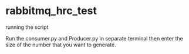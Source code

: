 # rabbitmq_hrc_test

running the script

Run the consumer.py and Producer.py in separate terminal
then enter the size of the number that you want to generate.
 
